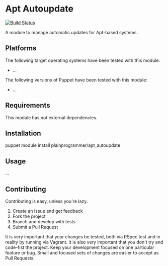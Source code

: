 Apt Autoupdate
==============

[![Build Status](https://travis-ci.org/plainprogrammer/puppet-apt_autoupdate.png)](https://travis-ci.org/plainprogrammer/puppet-apt_autoupdate)

A module to manage automatic updates for Apt-based systems.

Platforms
---------

The following target operating systems have been tested with this module:

* ...

The following versions of Puppet have been tested with this module:

* ...

Requirements
------------

This module has not external dependencies.

Installation
------------

puppet module install plainprogrammer/apt_autoupdate

Usage
-----

...

Contributing
------------

Contributing is easy, unless you're lazy.

1. Create an Issue and get feedback
2. Fork the project
3. Branch and develop with tests
4. Submit a Pull Request

It is very important that your changes be tested, both via RSpec test and in reality by running via Vagrant. It is also
very important that you don't try and code-fist the project. Keep your development focused on one particular feature or
bug. Small and focused sets of changes are easier to accept as Pull Requests.
